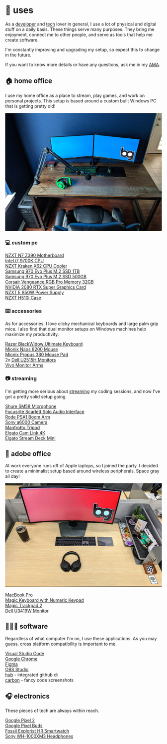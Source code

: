 # 💠 uses

As a [developer][developer] and [tech][tech] lover in general, I use a lot of physical and digital stuff on a daily basis.
These things serve many purposes. They bring me enjoyment, connect me to other people, and serve as tools that help me create software.

I'm constantly improving and upgrading my setup, so expect this to change in the future.

If you want to know more details or have any questions, ask me in my [AMA][ama].

## 🏠 home office

I use my home office as a place to stream, play games, and work on personal projects. This setup is based around a custom built Windows PC that is getting pretty old!

![home office][home-office]

### 💻 custom pc

[NZXT N7 Z390 Motherboard][mobo]  
[Intel i7 9700K CPU][cpu]  
[NZXT Kraken X62 CPU Cooler][cooler]  
[Samsung 970 Evo Plus M.2 SSD 1TB][ssd-tb]  
[Samsung 970 Evo Plus M.2 SSD 500GB][ssd-gb]  
[Corsair Vengeance RGB Pro Memory 32GB][ram]  
[NVIDIA 2080 RTX Super Graphics Card][gpu]  
[NZXT E 850W Power Supply][psu]  
[NZXT H510i Case][case]

### ⌨️ accessories

As for accessories, I love clicky mechanical keyboards and large palm grip mice. I also find that dual monitor setups on Windows machines help maximize my productivity.

[Razer BlackWidow Ultimate Keyboard][blackwidow]  
[Mionix Naos 8200 Mouse][naos]  
[Mionix Propus 380 Mouse Pad][propus]  
2x [Dell U2515H Monitors][u2515h]  
[Vivo Monitor Arms][arms]

### 📷 streaming

I'm getting more serious about [streaming][streams] my coding sessions, and now I've got a pretty solid setup going.

[Shure SM58 Microphone][sm58]  
[Focusrite Scarlett Solo Audio Interface][scarlett-solo]  
[Rode PSA1 Boom Arm][psa1]  
[Sony a6000 Camera][a6000]  
[Manfrotto Tripod][tripod]  
[Elgato Cam Link 4K][camlink]  
[Elgato Stream Deck Mini][stream-deck]

## 🏢 adobe office

At work everyone runs off of Apple laptops, so I joined the party. I decided to create a minimalist setup based around wireless peripherals. Space gray all day!

![adobe office][adobe-office]

[MacBook Pro][macbook]  
[Magic Keyboard with Numeric Keypad][magic-keyboard]  
[Magic Trackpad 2][magic-trackpad]  
[Dell U3419W Monitor][u3419w]

## 👨🏼‍💻 software

Regardless of what computer I'm on, I use these applications. As you may guess, cross platform compatibility is important to me.

[Visual Studio Code][vscode]  
[Google Chrome][chrome]  
[Figma][figma]  
[OBS Studio][obs]  
[hub][hub] - integrated github cli  
[carbon][carbon] - fancy code screenshots

## 🎧 electronics

These pieces of tech are always within reach.

[Google Pixel 2][pixel]  
[Google Pixel Buds][pixel-buds]  
[Fossil Explorist HR Smartwatch][explorist]  
[Sony WH-1000XM3 Headphones][wh-1000mx3]

[developer]: https://bradgarropy.com/topic/coding
[tech]: https://bradgarropy.com/topic/tech
[ama]: https://bradgarropy.com/ama
[home-office]: images/home-office.jpg
[cpu]: https://www.amazon.com/Intel-i7-9700K-Desktop-Processor-Unlocked/dp/B07HHN6KBZ
[cooler]: https://www.amazon.com/Kraken-280mm-Water-Cooling-Bracket/dp/B06XS9QNPS
[mobo]: https://www.amazon.com/NZXT-Z390-N7-Z39XT-W1-Motherboard-Wireless-AC/dp/B07ZGFPLK3
[ram]: https://www.amazon.com/Corsair-Vengeance-PC4-25600-Desktop-Memory/dp/B07RJXBMM7
[gpu]: https://www.amazon.com/NVIDIA-GeForce-Super-Founders-Graphics/dp/B07W3P4PC2
[psu]: https://www.amazon.com/NP-1PM-E850A-Modular-Digital-Supply-Certified/dp/B07CGCFWJY
[ssd-gb]: https://www.amazon.com/Samsung-970-EVO-Plus-MZ-V7S500B/dp/B07M7Q21N7
[ssd-tb]: https://www.amazon.com/Samsung-970-EVO-Plus-MZ-V7S500B/dp/B07MFZY2F2
[case]: https://www.amazon.com/NZXT-H510i-Mid-Tower-Integrated-Water-Cooling/dp/B07SB3B1Z5
[blackwidow]: https://amzn.to/2QsPZeI
[naos]: https://amzn.to/2K3u3Fy
[propus]: https://amzn.to/2whwgoS
[u2515h]: https://amzn.to/2MbuEYw
[sm58]: https://amzn.to/2W2z5cD
[scarlett-solo]: https://amzn.to/2MbAcSW
[psa1]: https://amzn.to/2Wgz8kH
[obs]: https://obsproject.com
[adobe-office]: images/adobe-office.jpg
[macbook]: https://amzn.to/2JZlZFQ
[magic-keyboard]: https://amzn.to/2M5Ge7y
[magic-trackpad]: https://amzn.to/2wg00Td
[u3419w]: https://amzn.to/2wk9Kfa
[pixel]: https://amzn.to/2EwHsm6
[pixel-buds]: https://store.google.com/product/google_pixel_buds
[wh-1000mx3]: https://amzn.to/2W3fAAT
[explorist]: https://amzn.to/2SBvFc3
[vscode]: https://code.visualstudio.com
[chrome]: https://www.google.com/chrome
[hub]: https://hub.github.com
[figma]: https://www.figma.com
[carbon]: https://carbon.now.sh
[streams]: https://bradgarropy.com/streams
[a6000]: https://amzn.to/2LF4NHn
[tripod]: https://amzn.to/2JOOplp
[camlink]: https://amzn.to/2ybpXEc
[stream-deck]: https://www.amazon.com/Elgato-Stream-Deck-Mini-customizable/dp/B07DYRS1WH
[arms]: https://amzn.to/2Szyrym
[parts]: https://docs.google.com/spreadsheets/d/1MBLOynrfWItKPpTBEluhAJV5xMLyWB2zhIDGEXMnpeo/edit?usp=sharing
